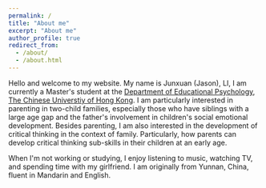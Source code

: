 ```yaml
---
permalink: /
title: "About me"
excerpt: "About me"
author_profile: true
redirect_from: 
  - /about/
  - /about.html
---
```


Hello and welcome to my website. My name is Junxuan (Jason), LI, I am currently a Master's student at the [Department of Educational Psychology](https://www.fed.cuhk.edu.hk/eps/index.html), [The Chinese Universtiy of Hong Kong](https://www.cuhk.edu.hk/english/index.html). I am particularly interested in parenting in two-child families, especially those who have siblings with a large age gap and the father's involvement in children's social emotional development.
Besides parenting, I am also interested in the development of critical thinking in the context of family. Particularly, how parents can develop critical thinking sub-skills in their children at an early age.

When I'm not working or studying, I enjoy listening to music, watching TV, and spending time with my girlfriend. I am originally from Yunnan, China, fluent in Mandarin and English.
